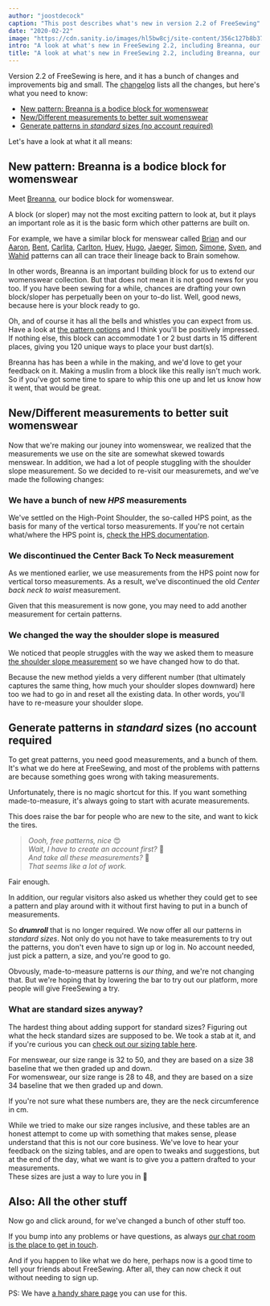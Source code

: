```yaml
---
author: "joostdecock"
caption: "This post describes what's new in version 2.2 of FreeSewing"
date: "2020-02-22"
image: "https://cdn.sanity.io/images/hl5bw8cj/site-content/356c127b8b37937b9537790d71a949c236027513-1920x1280.jpg"
intro: "A look at what's new in FreeSewing 2.2, including Breanna, our bodice block for womenswear [Non traduit]"
title: "A look at what's new in FreeSewing 2.2, including Breanna, our bodice block for womenswear [Non traduit]"
---
```


Version 2.2 of FreeSewing is here, and it has a bunch of changes and improvements big and small. 
The [changelog](https://github.com/freesewing/freesewing/blob/develop/CHANGELOG.md) lists all the changes, but here's what you need to know:

 - [New pattern: Breanna is a bodice block for womenswear](#new-pattern-breanna-is-a-bodice-block-for-womenswear)
 - [New/Different measurements to better suit womenswear](#newdifferent-measurements-to-better-suit-womenswear)
 - [Generate patterns in *standard* sizes (no account required)](#generate-patterns-in-standard-sizes-no-account-required)

Let's have a look at what it all means:

## New pattern: Breanna is a bodice block for womenswear

<Linedrawing pattern="breanna" />

Meet [Breanna](/designs/breanna/), our bodice block for womenswear. 

A block (or sloper) may not the most exciting pattern to look at, but it plays an important
role as it is the basic form which other patterns are built on.

For example, we have a similar block for menswear called [Brian](/designs/brian/) and our
[Aaron](/designs/aaron/),
[Bent](/designs/bent/),
[Carlita](/designs/carlita/),
[Carlton](/designs/carlton/),
[Huey](/designs/huey/),
[Hugo](/designs/hugo/),
[Jaeger](/designs/jaeger/),
[Simon](/designs/simon/),
[Simone](/designs/simone/),
[Sven](/designs/sven/),
and [Wahid](/designs/wahid/) patterns can all can trace their lineage back to Brain somehow.

In other words, Breanna is an important building block for us to extend our womenswear collection.
But that does not mean it is not good news for you too. If you have been sewing for 
a while, chances are drafting your own block/sloper has perpetually been on your
to-do list. Well, good news, because here is your block ready to go.

Oh, and of course it has all the bells and whistles you can expect from us.
Have a look at [the pattern options](/docs/patterns/breanna/options/) and
I think you'll be positively impressed. If nothing else, this block can accommodate 1 or 2 bust 
darts in 15 different places, giving you 120 unique ways to place your bust dart(s).

Breanna has has been a while in the making, and we'd love to get your feedback on it.
Making a muslin from a block like this really isn't much work.
So if you've got some time to spare to whip this one up and let us know how it went, 
that would be great.


## New/Different measurements to better suit womenswear

Now that we're making our jouney into womenswear, we realized that the measurements we
use on the site are somewhat skewed towards menswear. In addition, we had a lot of people
stuggling with the shoulder slope measurement. So we decided to re-visit our measuremets,
and we've made the following changes:

### We have a bunch of new *HPS* measurements

We've settled on the High-Point Shoulder, the so-called HPS point, as the basis for many
of the vertical torso measurements. If you're not certain what/where the HPS point is,
[check the HPS documentation](/docs/measurements/hps/).

### We discontinued the Center Back To Neck measurement

As we mentioned earlier, we use measurements from the HPS point now for vertical torso
measurements. As a result, we've discontinued the old *Center back neck to waist* measurement.

Given that this measurement is now gone, you may need to add another measurement for certain patterns.

### We changed the way the shoulder slope is measured

We noticed that people struggles with the way we asked them to measure [the
shoulder slope measurement](/docs/measurements/shoulderslope) so we have changed how to do that.

Because the new method yields a very different number (that ultimately captures the same
thing, how much your shoulder slopes downward) here too we had to go in and reset all
the existing data. In other words, you'll have to re-measure your shoulder slope.

## Generate patterns in *standard* sizes (no account required

To get great patterns, you need good measurements, and a bunch of them.
It's what we do here at FreeSewing, and most of the problems with patterns are because
something goes wrong with taking measurements.

Unfortunately, there is no magic shortcut for this. If you want something made-to-measure,
it's always going to start with acurate measurements.

This does raise the bar for people who are new to the site, and want to kick the tires.

> *Oooh, free patterns, nice* 😍  
> *Wait, I have to create an account first?* 🤔  
> *And take all these measurements?* 😬  
> *That seems like a lot of work.*

Fair enough.  

In addition, our regular visitors also asked us whether they could get to see a pattern and 
play around with it without first having to put in a bunch of measurements.

So __*drumroll*__ that is no longer required. We now offer all our patterns in *standard sizes*.
Not only do you not have to take measurements to try out the patterns, you don't even have to sign up
or log in. No account needed, just pick a pattern, a size, and you're good to go.

Obvously, made-to-measure patterns is *our thing*, and we're not changing that. But we're hoping
that by lowering the bar to try out our platform, more people will give FreeSewing a try. 

### What are standard sizes anyway?

The hardest thing about adding support for standard sizes? Figuring out what the heck standard sizes
are supposed to be. We took a stab at it, and if you're curious you can [check out
our sizing table here](/docs/various/sizes/). 

For menswear, our size range is 32 to 50, and they are based on a size 38 baseline that we then graded 
up and down.  
For womenswear, our size range is 28 to 48, and they are based on a size 34 baseline that we then graded 
up and down.

<Note>

If you're not sure what these numbers are, they are the neck circumference in cm.

</Note>

While we tried to make our size ranges inclusive, and these tables are an honest attempt to come up with
something that makes sense, please understand that this is not our core business.
We've love to hear your feedback on the sizing tables, and are open to tweaks and suggestions, but at 
the end of the day, what we want is to give you a pattern drafted to your measurements.  
These sizes are just a way to lure you in 🤫


## Also: All the other stuff

Now go and click around, for we've changed a bunch of other stuff too.

If you bump into any problems or have questions, as always [our chat room is the place to get
in touch](https://discord.freesewing.org/).

And if you happen to like what we do here, perhaps now is a good time to tell your friends about
FreeSewing. After all, they can now check it out without needing to sign up.

PS: We have [a handy share page](/share/) you can use for this.



